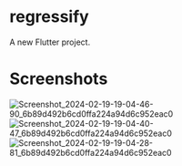 # regressify

A new Flutter project.

# Screenshots
![Screenshot_2024-02-19-19-04-46-90_6b89d492b6cd0ffa224a94d6c952eac0](https://github.com/Muhtashim-Fuad/regressify/assets/93215661/a2306922-932d-45e6-9301-e50376eac5e5)
![Screenshot_2024-02-19-19-04-40-47_6b89d492b6cd0ffa224a94d6c952eac0](https://github.com/Muhtashim-Fuad/regressify/assets/93215661/8791ddc3-1764-47d1-9ab5-254e922332ba)
![Screenshot_2024-02-19-19-04-28-81_6b89d492b6cd0ffa224a94d6c952eac0](https://github.com/Muhtashim-Fuad/regressify/assets/93215661/20bf273a-7591-411a-8cad-d73836a7005f)
